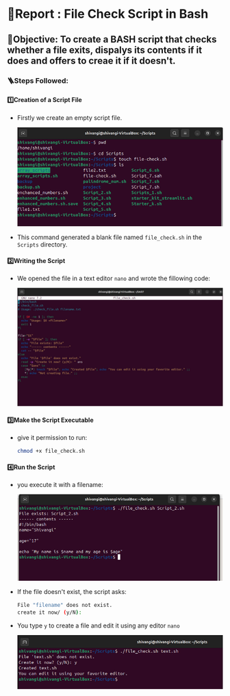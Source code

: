 # 📝Report : File Check Script in Bash

## 📌Objective: To create a BASH script that checks whether a file exits, dispalys its contents if it does and offers to creae it if it doesn't.


### 🪜Steps Followed:


#### 1️⃣Creation of a Script File

* Firstly we create an empty script file.
 
   ![Image 1](<WhatsApp Image 2025-09-18 at 12.15.20_a4978a6f.jpg>)
 
* This command generated a blank file named `file_check.sh` in the `Scripts` directory.


#### 2️⃣Writing the Script

* We opened the file in a text editor `nano` and wrote the fillowing code:

  ![Image 2](<WhatsApp Image 2025-09-18 at 12.18.08_89a196a7.jpg>)

#### 3️⃣Make the Script Executable

* give it permission to run:

  ```bash
  chmod +x file_check.sh
  ```
#### 4️⃣Run the Script

* you execute it with a filename:

  ![Image 3](<WhatsApp Image 2025-09-18 at 12.15.20_08a7a597.jpg>)



* If the file doesn't exist, the script asks:

  ```bash
  File "filename" does not exist.
  create it now/ (y/N):
  ```
* You type `y` to create a file and edit it using any editor `nano`

  ![Image 4](<WhatsApp Image 2025-09-18 at 12.47.27_1fe9d85e.jpg>)



